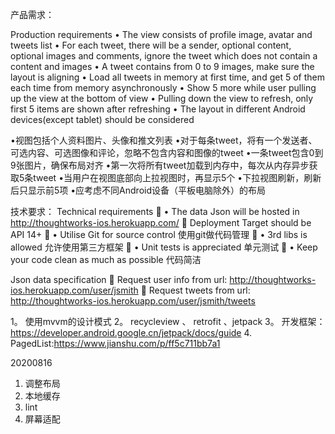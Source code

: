 产品需求：

Production requirements
• The view consists of profile image, avatar and tweets list
• For each tweet, there will be a sender, optional content, optional images and comments, ignore the tweet which does not contain a content and images
• A tweet contains from 0 to 9 images, make sure the layout is aligning
• Load all tweets in memory at first time, and get 5 of them each time from memory asynchronously
• Show 5 more while user pulling up the view at the bottom of view
• Pulling down the view to refresh, only first 5 items are shown after refreshing
• The layout in different Android devices(except tablet) should be considered

•视图包括个人资料图片、头像和推文列表
•对于每条tweet，将有一个发送者、可选内容、可选图像和评论，忽略不包含内容和图像的tweet
•一条tweet包含0到9张图片，确保布局对齐
•第一次将所有tweet加载到内存中，每次从内存异步获取5条tweet
•当用户在视图底部向上拉视图时，再显示5个
•下拉视图刷新，刷新后只显示前5项
•应考虑不同Android设备（平板电脑除外）的布局

技术要求：
Technical requirements
􏰀 • The data Json will be hosted in http://thoughtworks-ios.herokuapp.com/ 􏰀 Deployment Target should be API 14+
􏰀 • Utilise Git for source control 使用git做代码管理
􏰀 • 3rd libs is allowed  允许使用第三方框架
􏰀 • Unit tests is appreciated  单元测试
􏰀 • Keep your code clean as much as possible  代码简洁


Json data specification
􏰀 Request user info from url: http://thoughtworks-ios.herokuapp.com/user/jsmith
􏰀 Request tweets from url: http://thoughtworks-ios.herokuapp.com/user/jsmith/tweets



1。 使用mvvm的设计模式
2。 recycleview 、 retrofit 、jetpack
3。 开发框架：https://developer.android.google.cn/jetpack/docs/guide
4. PagedList:https://www.jianshu.com/p/ff5c711bb7a1


20200816
1. 调整布局
2. 本地缓存
3. lint
4. 屏幕适配

